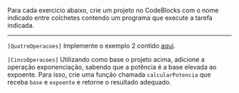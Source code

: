 Para cada exercício abaixo, crie um projeto no CodeBlocks com o nome indicado entre colchetes contendo um programa que execute a tarefa indicada.

---

`[QuatroOperacoes]` Implemente o exemplo 2 contido [aqui](../content/subroutines.MD).

`[CincoOperacoes]` Utilizando como base o projeto acima, adicione a operação exponenciação, sabendo que a potência é a base elevada ao expoente. Para isso, crie uma função chamada `calcularPotencia` que receba `base` e `expoente` e retorne o resultado adequado.

